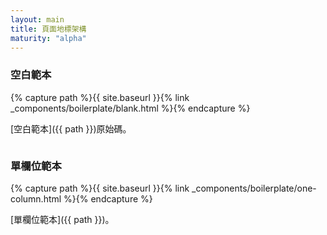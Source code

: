 ```yaml
---
layout: main
title: 頁面地標架構
maturity: "alpha"
---
```


### 空白範本

{% capture path %}{{ site.baseurl }}{% link _components/boilerplate/blank.html %}{% endcapture %}

[空白範本]({{ path }})原始碼。

<div class="bg-layer1 overflow-auto f6 ph3 pv3 highlight maxh br3 fs7">
  <pre data-fetch-url="{{ path }}"></pre>
</div>

### 單欄位範本

{% capture path %}{{ site.baseurl }}{% link _components/boilerplate/one-column.html %}{% endcapture %}

[單欄位範本]({{ path }})。

<div class="bg-layer1 overflow-auto f6 ph3 pv3 highlight maxh br3 fs7">
  <pre data-fetch-url="{{ path }}"></pre>
</div>
